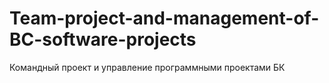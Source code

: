 # Team-project-and-management-of-BC-software-projects
Командный проект и управление программными проектами БК
